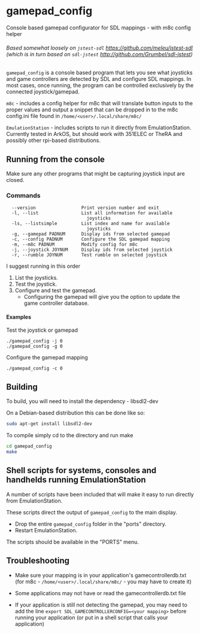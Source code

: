 # gamepad_config
Console based gamepad configurator for SDL mappings - with m8c config helper


###### Based somewhat loosely on `jstest-sdl` https://github.com/meleu/jstest-sdl (which is in turn based on `sdl-jstest` http://github.com/Grumbel/sdl-jstest)


`gamepad_config` is a console based program that lets you see what joysticks 
and game controllers are detected by SDL and configure SDL mappings. 
In most cases, once running, the program can be controlled exclusively by the
connected joystick/gamepad.

`m8c` - includes a config helper for m8c that will translate 
button inputs to the proper values and output a snippet that can be dropped 
in to the m8c config.ini file found in `/home/<user>/.local/share/m8c/`

`EmulationStation` - includes scripts to run it directly from EmulationStation. 
Currently tested in ArkOS, but should work with 351ELEC or TheRA and 
possibly other rpi-based distributions.


## Running from the console

Make sure any other programs that might be capturing joystick input are closed.


### Commands
```  -h, --help                Print this help
  --version                 Print version number and exit
  -l, --list                List all information for available
                              joysticks
  -ls, --listsimple         List index and name for available
                              joysticks
  -g, --gamepad PADNUM      Display ids from selected gamepad
  -c, --config PADNUM       Configure the SDL gamepad mapping
  -m, --m8c PADNUM          Modify config for m8c
  -j, --joystick JOYNUM     Display ids from selected joystick
  -r, --rumble JOYNUM       Test rumble on selected joystick
```

I suggest running in this order
1. List the joysticks.
2. Test the joystick.
3. Configure and test the gamepad.
   - Configuring the gamepad will give you the option to update the game controller
database.
#### Examples
Test the joystick or gamepad
```
./gamepad_config -j 0
./gamepad_config -g 0
```
Configure the gamepad mapping
```
./gamepad_config -c 0
```
 

## Building

To build, you will need to install the dependency - libsdl2-dev

On a Debian-based distribution this can be done like so:

```sh
sudo apt-get install libsdl2-dev 
```

To compile simply cd to the directory and run make

```sh
cd gamepad_config
make
```


## Shell scripts for systems, consoles and handhelds running EmulationStation 

A number of scripts have been included that will make it easy to run directly 
from EmulationStation.

These scripts direct the output of `gamepad_config` to the main display.

 - Drop the entire `gamepad_config` folder in the "ports" directory.
 - Restart EmulationStation.

The scripts should be available in the "PORTS" menu.


## Troubleshooting
- Make sure your mapping is in your application's gamecontrollerdb.txt 
  (for m8c - `/home/<user>/.local/share/m8c/` - you may have to create it)

- Some applications may not have or read the gamecontrollerdb.txt file

- If your application is still not detecting the gamepad, you may need to add the line
  ```export SDL_GAMECONTROLLERCONFIG=<your mapping>```
  before running your application 
  (or put in a shell script that calls your application)
